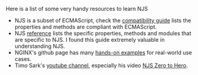 Here is a list of some very handy resources to learn NJS

 - NJS is a subset of ECMAScript, check the [compatibility guide](https://nginx.org/en/docs/njs/compatibility.html) lists the properties and methods are compliant with ECMAScript.
 - NJS [reference](https://nginx.org/en/docs/njs/reference.html) lists the specific properties, methods and modules that are specific to NJS.  I found this guide extremely valuable in understanding NJS. 
 - NGINX's github page has many [hands-on examples](https://github.com/nginx/njs-examples) for real-world use cases.
 - Timo Sark's [youtube channel](https://www.youtube.com/@Tippexs91), especially his video [NJS Zero to Hero](https://www.youtube.com/live/FuBi9pvdr-A?feature=share&t=159).
